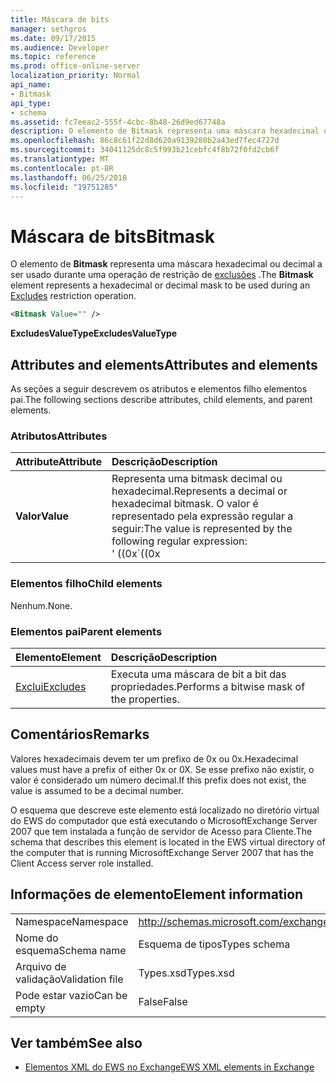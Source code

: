 ```yaml
---
title: Máscara de bits
manager: sethgros
ms.date: 09/17/2015
ms.audience: Developer
ms.topic: reference
ms.prod: office-online-server
localization_priority: Normal
api_name:
- Bitmask
api_type:
- schema
ms.assetid: fc7eeac2-555f-4cbc-8b48-26d9ed67748a
description: O elemento de Bitmask representa uma máscara hexadecimal ou decimal a ser usado durante uma operação de restrição de exclusões.
ms.openlocfilehash: 86c8c61f22d8d620a9139280b2a43ed7fec4727d
ms.sourcegitcommit: 34041125dc8c5f993b21cebfc4f8b72f0fd2cb6f
ms.translationtype: MT
ms.contentlocale: pt-BR
ms.lasthandoff: 06/25/2018
ms.locfileid: "19751285"
---
```

# <a name="bitmask"></a><span data-ttu-id="97527-103">Máscara de bits</span><span class="sxs-lookup"><span data-stu-id="97527-103">Bitmask</span></span>

<span data-ttu-id="97527-104">O elemento de **Bitmask** representa uma máscara hexadecimal ou decimal a ser usado durante uma operação de restrição de [exclusões](excludes.md) .</span><span class="sxs-lookup"><span data-stu-id="97527-104">The **Bitmask** element represents a hexadecimal or decimal mask to be used during an [Excludes](excludes.md) restriction operation.</span></span> 
  
```xml
<Bitmask Value="" />
```

<span data-ttu-id="97527-105">**ExcludesValueType**</span><span class="sxs-lookup"><span data-stu-id="97527-105">**ExcludesValueType**</span></span>

## <a name="attributes-and-elements"></a><span data-ttu-id="97527-106">Attributes and elements</span><span class="sxs-lookup"><span data-stu-id="97527-106">Attributes and elements</span></span>

<span data-ttu-id="97527-107">As seções a seguir descrevem os atributos e elementos filho elementos pai.</span><span class="sxs-lookup"><span data-stu-id="97527-107">The following sections describe attributes, child elements, and parent elements.</span></span>
  
### <a name="attributes"></a><span data-ttu-id="97527-108">Atributos</span><span class="sxs-lookup"><span data-stu-id="97527-108">Attributes</span></span>

|<span data-ttu-id="97527-109">**Attribute**</span><span class="sxs-lookup"><span data-stu-id="97527-109">**Attribute**</span></span>|<span data-ttu-id="97527-110">**Descrição**</span><span class="sxs-lookup"><span data-stu-id="97527-110">**Description**</span></span>|
|:-----|:-----|
|<span data-ttu-id="97527-111">**Valor**</span><span class="sxs-lookup"><span data-stu-id="97527-111">**Value**</span></span> | <span data-ttu-id="97527-112">Representa uma bitmask decimal ou hexadecimal.</span><span class="sxs-lookup"><span data-stu-id="97527-112">Represents a decimal or hexadecimal bitmask.</span></span> <span data-ttu-id="97527-113">O valor é representado pela expressão regular a seguir:</span><span class="sxs-lookup"><span data-stu-id="97527-113">The value is represented by the following regular expression:</span></span><br/><span data-ttu-id="97527-114">' ((0x</span><span class="sxs-lookup"><span data-stu-id="97527-114">\`((0x</span></span>|<span data-ttu-id="97527-115">0x)[0-9a-FA-f]\*)</span><span class="sxs-lookup"><span data-stu-id="97527-115">0X)[0-9A-Fa-f]\*)</span></span>|<span data-ttu-id="97527-116">([0-9] \*)'.</span><span class="sxs-lookup"><span data-stu-id="97527-116">([0-9]\*)\`.</span></span><br/><br/><span data-ttu-id="97527-117">A seguir estão exemplos de valores hexadecimais para este atributo:</span><span class="sxs-lookup"><span data-stu-id="97527-117">The following are examples of hexadecimal values for this attribute:</span></span><br/><span data-ttu-id="97527-118">-0x12AF</span><span class="sxs-lookup"><span data-stu-id="97527-118">- 0x12AF</span></span><br/><span data-ttu-id="97527-119">-0X334AE</span><span class="sxs-lookup"><span data-stu-id="97527-119">- 0X334AE</span></span><br/><br/><span data-ttu-id="97527-120">A seguir estão exemplos de decimais valores para este atributo:</span><span class="sxs-lookup"><span data-stu-id="97527-120">The following are examples of decimal values for this attribute:</span></span><br/><span data-ttu-id="97527-121">-10</span><span class="sxs-lookup"><span data-stu-id="97527-121">- 10</span></span><br/><span data-ttu-id="97527-122">-255</span><span class="sxs-lookup"><span data-stu-id="97527-122">- 255</span></span><br/><span data-ttu-id="97527-123">-4562</span><span class="sxs-lookup"><span data-stu-id="97527-123">- 4562</span></span> |
   
### <a name="child-elements"></a><span data-ttu-id="97527-124">Elementos filho</span><span class="sxs-lookup"><span data-stu-id="97527-124">Child elements</span></span>

<span data-ttu-id="97527-125">Nenhum.</span><span class="sxs-lookup"><span data-stu-id="97527-125">None.</span></span>
  
### <a name="parent-elements"></a><span data-ttu-id="97527-126">Elementos pai</span><span class="sxs-lookup"><span data-stu-id="97527-126">Parent elements</span></span>

|<span data-ttu-id="97527-127">**Elemento**</span><span class="sxs-lookup"><span data-stu-id="97527-127">**Element**</span></span>|<span data-ttu-id="97527-128">**Descrição**</span><span class="sxs-lookup"><span data-stu-id="97527-128">**Description**</span></span>|
|:-----|:-----|
|[<span data-ttu-id="97527-129">Exclui</span><span class="sxs-lookup"><span data-stu-id="97527-129">Excludes</span></span>](excludes.md) <br/> |<span data-ttu-id="97527-130">Executa uma máscara de bit a bit das propriedades.</span><span class="sxs-lookup"><span data-stu-id="97527-130">Performs a bitwise mask of the properties.</span></span>  <br/> |
   
## <a name="remarks"></a><span data-ttu-id="97527-131">Comentários</span><span class="sxs-lookup"><span data-stu-id="97527-131">Remarks</span></span>

<span data-ttu-id="97527-132">Valores hexadecimais devem ter um prefixo de 0x ou 0x.</span><span class="sxs-lookup"><span data-stu-id="97527-132">Hexadecimal values must have a prefix of either 0x or 0X.</span></span> <span data-ttu-id="97527-133">Se esse prefixo não existir, o valor é considerado um número decimal.</span><span class="sxs-lookup"><span data-stu-id="97527-133">If this prefix does not exist, the value is assumed to be a decimal number.</span></span>
  
<span data-ttu-id="97527-134">O esquema que descreve este elemento está localizado no diretório virtual do EWS do computador que está executando o MicrosoftExchange Server 2007 que tem instalada a função de servidor de Acesso para Cliente.</span><span class="sxs-lookup"><span data-stu-id="97527-134">The schema that describes this element is located in the EWS virtual directory of the computer that is running MicrosoftExchange Server 2007 that has the Client Access server role installed.</span></span>
  
## <a name="element-information"></a><span data-ttu-id="97527-135">Informações de elemento</span><span class="sxs-lookup"><span data-stu-id="97527-135">Element information</span></span>

|||
|:-----|:-----|
|<span data-ttu-id="97527-136">Namespace</span><span class="sxs-lookup"><span data-stu-id="97527-136">Namespace</span></span>  <br/> |http://schemas.microsoft.com/exchange/services/2006/types  <br/> |
|<span data-ttu-id="97527-137">Nome do esquema</span><span class="sxs-lookup"><span data-stu-id="97527-137">Schema name</span></span>  <br/> |<span data-ttu-id="97527-138">Esquema de tipos</span><span class="sxs-lookup"><span data-stu-id="97527-138">Types schema</span></span>  <br/> |
|<span data-ttu-id="97527-139">Arquivo de validação</span><span class="sxs-lookup"><span data-stu-id="97527-139">Validation file</span></span>  <br/> |<span data-ttu-id="97527-140">Types.xsd</span><span class="sxs-lookup"><span data-stu-id="97527-140">Types.xsd</span></span>  <br/> |
|<span data-ttu-id="97527-141">Pode estar vazio</span><span class="sxs-lookup"><span data-stu-id="97527-141">Can be empty</span></span>  <br/> |<span data-ttu-id="97527-142">False</span><span class="sxs-lookup"><span data-stu-id="97527-142">False</span></span>  <br/> |
   
## <a name="see-also"></a><span data-ttu-id="97527-143">Ver também</span><span class="sxs-lookup"><span data-stu-id="97527-143">See also</span></span>

- [<span data-ttu-id="97527-144">Elementos XML do EWS no Exchange</span><span class="sxs-lookup"><span data-stu-id="97527-144">EWS XML elements in Exchange</span></span>](ews-xml-elements-in-exchange.md)

